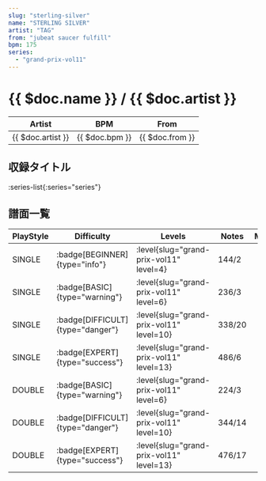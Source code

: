 ```yaml
---
slug: "sterling-silver"
name: "STERLING SILVER"
artist: "TAG"
from: "jubeat saucer fulfill"
bpm: 175
series:
  - "grand-prix-vol11"
---
```


# {{ $doc.name }} / {{ $doc.artist }}

|Artist|BPM|From|
|------|---|----|
|{{ $doc.artist }}|{{ $doc.bpm }}|{{ $doc.from }}|

## 収録タイトル

:series-list{:series="series"}

## 譜面一覧

|PlayStyle|Difficulty|Levels|Notes|Movie|
|---------|----------|------|-----|-----|
|SINGLE| :badge[BEGINNER]{type="info"}|<div class="field is-grouped is-grouped-multiline"> :level{slug="grand-prix-vol11" level=4}</div>|144/2||
|SINGLE| :badge[BASIC]{type="warning"}|<div class="field is-grouped is-grouped-multiline"> :level{slug="grand-prix-vol11" level=6}</div>|236/3||
|SINGLE| :badge[DIFFICULT]{type="danger"}|<div class="field is-grouped is-grouped-multiline"> :level{slug="grand-prix-vol11" level=10}</div>|338/20||
|SINGLE| :badge[EXPERT]{type="success"}|<div class="field is-grouped is-grouped-multiline"> :level{slug="grand-prix-vol11" level=13}</div>|486/6||
|DOUBLE| :badge[BASIC]{type="warning"}|<div class="field is-grouped is-grouped-multiline"> :level{slug="grand-prix-vol11" level=6}</div>|224/3||
|DOUBLE| :badge[DIFFICULT]{type="danger"}|<div class="field is-grouped is-grouped-multiline"> :level{slug="grand-prix-vol11" level=10}</div>|344/14||
|DOUBLE| :badge[EXPERT]{type="success"}|<div class="field is-grouped is-grouped-multiline"> :level{slug="grand-prix-vol11" level=13}</div>|476/17||
